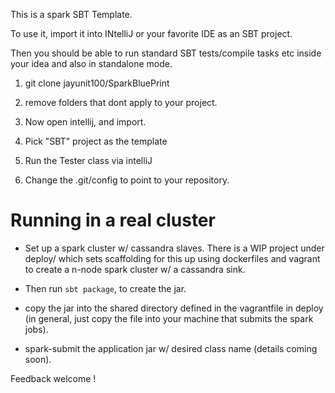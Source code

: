 This is a spark SBT Template.

To use it, import it into INtelliJ or your favorite IDE as an SBT project.

Then you should be able to run standard SBT tests/compile tasks etc 
inside your idea and also in standalone mode.

1. git clone jayunit100/SparkBluePrint <YOUR APP NAME>

1. remove folders that dont apply to your project.

1. Now open intellij, and import.

1. Pick "SBT" project as the template

1. Run the Tester class via intelliJ

1. Change the .git/config to  point to your repository.

# Running in a real cluster

- Set up a spark cluster w/ cassandra slaves.  There is a WIP project under deploy/ which sets scaffolding for this 
up using dockerfiles and vagrant to create a n-node spark cluster w/ a cassandra sink.  

- Then run ```sbt package```, to create the jar.

- copy the jar into the shared directory defined in the vagrantfile in deploy (in general, just copy the file 
into your machine that submits the spark jobs).

- spark-submit the application jar w/ desired class name (details coming soon).



Feedback welcome !
